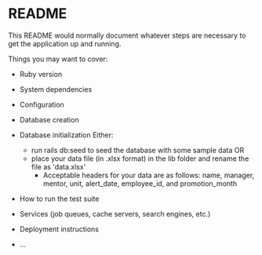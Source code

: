 # README

This README would normally document whatever steps are necessary to get the
application up and running.

Things you may want to cover:

* Ruby version

* System dependencies

* Configuration

* Database creation

* Database initialization
  Either:
    - run rails db:seed to seed the database with some sample data
                            OR
    - place your data file (in .xlsx format) in the lib folder and rename the file as 'data.xlsx'
      - Acceptable headers for your data are as follows: name, manager, mentor, unit, alert_date, employee_id, and promotion_month

* How to run the test suite

* Services (job queues, cache servers, search engines, etc.)

* Deployment instructions

* ...

